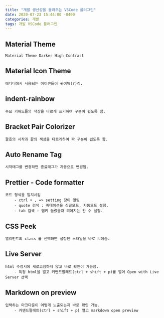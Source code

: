 ```yaml
---
title: "개발 생산성을 올려주는 VSCode 플러그인"
date: 2020-07-23 15:44:00 -0400
categories: 개발
tags: 개발 VSCode 플러그인
---
```


## Material Theme

    Material Theme Darker High Contrast

## Material Icon Theme

    에디터에서 사용되는 아이콘들이 귀여워(?)짐.

## indent-rainbow

    주요 키워드들의 색상을 다르게 표기하여 구분이 쉽도록 함.

## Bracket Pair Colorizer

    괄호의 시작과 끝의 색상을 다르게하여 짝 구분이 쉽도록 함.

## Auto Rename Tag

    시작태그를 변경하면 종료태그가 자동으로 변경됨.

## Prettier - Code formatter

    코드 형식을 일치시킴
    	- ctrl + , => setting 창이 열림
    	- quote 검색 : 쿼테이션을 싱글모드, 자동모드 설정.
    	- tab 검색 : 탭키 눌렀을때 띄어지는 칸 수 설정.

## CSS Peek

    엘리먼트의 class 를 선택하면 설정된 스타일을 바로 보여줌.

## Live Server

    html 수정시에 새로고침하지 않고 바로 확인이 가능함.
    	- 특정 html을 열고 커맨드팔레트(ctrl + shift + p)를 열어 Open with Live Server 선택

## Markdown on preview

    입력하는 마크다운이 어떻게 노출되는지 바로 확인 가능.
    	- 커맨드팔레트(ctrl + shift + p) 열고 markdown open preview
